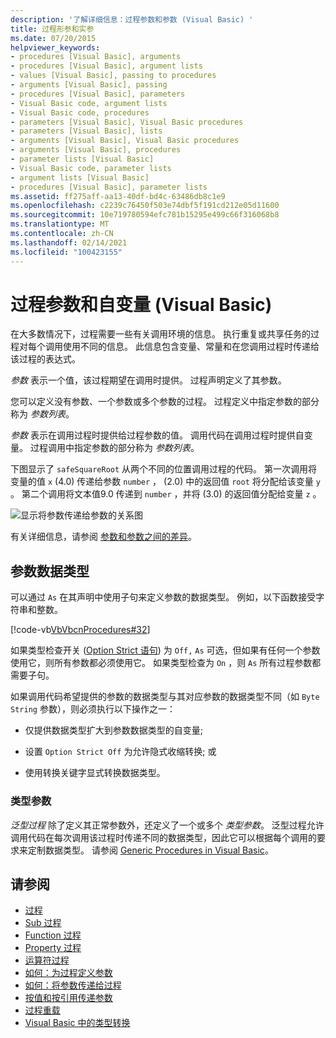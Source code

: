 ```yaml
---
description: '了解详细信息：过程参数和参数 (Visual Basic) '
title: 过程形参和实参
ms.date: 07/20/2015
helpviewer_keywords:
- procedures [Visual Basic], arguments
- procedures [Visual Basic], argument lists
- values [Visual Basic], passing to procedures
- arguments [Visual Basic], passing
- procedures [Visual Basic], parameters
- Visual Basic code, argument lists
- Visual Basic code, procedures
- parameters [Visual Basic], Visual Basic procedures
- parameters [Visual Basic], lists
- arguments [Visual Basic], Visual Basic procedures
- arguments [Visual Basic], procedures
- parameter lists [Visual Basic]
- Visual Basic code, parameter lists
- argument lists [Visual Basic]
- procedures [Visual Basic], parameter lists
ms.assetid: ff275aff-aa13-40df-bd4c-63486db8c1e9
ms.openlocfilehash: c2239c76450f503e74dbf5f191cd212e05d11600
ms.sourcegitcommit: 10e719780594efc781b15295e499c66f316068b8
ms.translationtype: MT
ms.contentlocale: zh-CN
ms.lasthandoff: 02/14/2021
ms.locfileid: "100423155"
---
```

# <a name="procedure-parameters-and-arguments-visual-basic"></a>过程参数和自变量 (Visual Basic)

在大多数情况下，过程需要一些有关调用环境的信息。 执行重复或共享任务的过程对每个调用使用不同的信息。 此信息包含变量、常量和在您调用过程时传递给该过程的表达式。  
  
 *参数* 表示一个值，该过程期望在调用时提供。 过程声明定义了其参数。  
  
 您可以定义没有参数、一个参数或多个参数的过程。 过程定义中指定参数的部分称为 *参数列表*。  
  
 *参数* 表示在调用过程时提供给过程参数的值。 调用代码在调用过程时提供自变量。 过程调用中指定参数的部分称为 *参数列表*。  
  
 下图显示了 `safeSquareRoot` 从两个不同的位置调用过程的代码。 第一次调用将变量的值 `x` (4.0) 传递给参数 `number` ， (2.0) 中的返回值 `root` 将分配给该变量 `y` 。 第二个调用将文本值9.0 传递到 `number` ，并将 (3.0) 的返回值分配给变量 `z` 。  
  
 ![显示将参数传递给参数的关系图](./media/procedure-parameters-and-arguments/pass-argument-parameter.gif)  
  
 有关详细信息，请参阅 [参数和参数之间的差异](./differences-between-parameters-and-arguments.md)。  
  
## <a name="parameter-data-type"></a>参数数据类型  

 可以通过 `As` 在其声明中使用子句来定义参数的数据类型。 例如，以下函数接受字符串和整数。  
  
 [!code-vb[VbVbcnProcedures#32](~/samples/snippets/visualbasic/VS_Snippets_VBCSharp/VbVbcnProcedures/VB/Class1.vb#32)]  
  
 如果类型检查开关 ([Option Strict 语句](../../../language-reference/statements/option-strict-statement.md)) 为 `Off,` `As` 可选，但如果有任何一个参数使用它，则所有参数都必须使用它。 如果类型检查为 `On` ，则 `As` 所有过程参数都需要子句。  
  
 如果调用代码希望提供的参数的数据类型与其对应参数的数据类型不同（如 `Byte` `String` 参数），则必须执行以下操作之一：  
  
- 仅提供数据类型扩大到参数数据类型的自变量;  
  
- 设置 `Option Strict Off` 为允许隐式收缩转换; 或  
  
- 使用转换关键字显式转换数据类型。  
  
### <a name="type-parameters"></a>类型参数  

 *泛型过程* 除了定义其正常参数外，还定义了一个或多个 *类型参数*。 泛型过程允许调用代码在每次调用该过程时传递不同的数据类型，因此它可以根据每个调用的要求来定制数据类型。 请参阅 [Generic Procedures in Visual Basic](../data-types/generic-procedures.md)。  
  
## <a name="see-also"></a>请参阅

- [过程](./index.md)
- [Sub 过程](./sub-procedures.md)
- [Function 过程](./function-procedures.md)
- [Property 过程](./property-procedures.md)
- [运算符过程](./operator-procedures.md)
- [如何：为过程定义参数](./how-to-define-a-parameter-for-a-procedure.md)
- [如何：将参数传递给过程](./how-to-pass-arguments-to-a-procedure.md)
- [按值和按引用传递参数](./passing-arguments-by-value-and-by-reference.md)
- [过程重载](./procedure-overloading.md)
- [Visual Basic 中的类型转换](../data-types/type-conversions.md)
